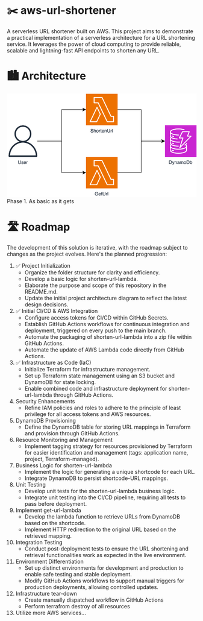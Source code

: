 # ✂️ aws-url-shortener

A serverless URL shortener built on AWS. This project aims to demonstrate a practical implementation of a serverless architecture for a URL shortening service. It leverages the power of cloud computing to provide reliable, scalable and lightning-fast API endpoints to shorten any URL.

# 🏙️ Architecture

![Architecture Diagram](assets/link-shortener.phase1.drawio.svg)
Phase 1. As basic as it gets

# 🛣️ Roadmap

The development of this solution is iterative, with the roadmap subject to changes as the project evolves. Here's the planned progression:

1. ✅ Project Initialization
    - Organize the folder structure for clarity and efficiency.
    - Develop a basic logic for shorten-url-lambda.
    - Elaborate the purpose and scope of this repository in the README.md.
    - Update the initial project architecture diagram to reflect the latest design decisions.
2. ✅ Initial CI/CD & AWS Integration
    - Configure access tokens for CI/CD within GitHub Secrets.
    - Establish GitHub Actions workflows for continuous integration and deployment, triggered on every push to the main branch.
    - Automate the packaging of shorten-url-lambda into a zip file within GitHub Actions.
    - Automate the update of AWS Lambda code directly from GitHub Actions.
3. ✅ Infrastructure as Code (IaC)
    - Initialize Terraform for infrastructure management.
    - Set up Terraform state management using an S3 bucket and DynamoDB for state locking.
    - Enable combined code and infrastructure deployment for shorten-url-lambda through GitHub Actions.
4. Security Enhancements
    - Refine IAM policies and roles to adhere to the principle of least privilege for all access tokens and AWS resources.
5. DynamoDB Provisioning
    - Define the DynamoDB table for storing URL mappings in Terraform and provision through GitHub Actions.
6. Resource Monitoring and Management
    - Implement tagging strategy for resources provisioned by Terraform for easier identification and management (tags: application name, project, Terraform-managed).
7. Business Logic for shorten-url-lambda
    - Implement the logic for generating a unique shortcode for each URL.
    - Integrate DynamoDB to persist shortcode-URL mappings.
8. Unit Testing
    - Develop unit tests for the shorten-url-lambda business logic.
    - Integrate unit testing into the CI/CD pipeline, requiring all tests to pass before deployment.
9. Implement get-url-lambda
    - Develop the lambda function to retrieve URLs from DynamoDB based on the shortcode.
    - Implement HTTP redirection to the original URL based on the retrieved mapping.
10. Integration Testing
    - Conduct post-deployment tests to ensure the URL shortening and retrieval functionalities work as expected in the live environment.
11. Environment Differentiation
    - Set up distinct environments for development and production to enable safe testing and stable deployment.
    - Modify GitHub Actions workflows to support manual triggers for production deployments, allowing controlled updates.
12. Infrastructure tear-down
    - Create manually dispatched workflow in GitHub Actions
    - Perform terrafrom destroy of all resources
13. Utilize more AWS services...